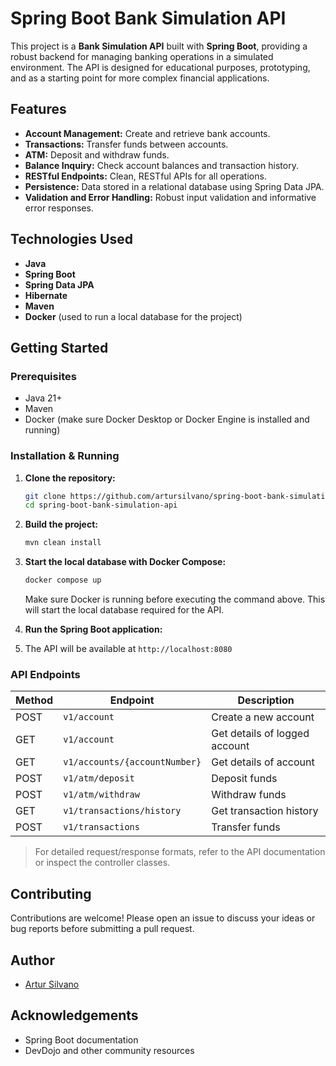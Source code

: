 # Spring Boot Bank Simulation API

This project is a **Bank Simulation API** built with **Spring Boot**, providing a robust backend for managing banking operations in a simulated environment. The API is designed for educational purposes, prototyping, and as a starting point for more complex financial applications.

## Features

- **Account Management:** Create and retrieve bank accounts.
- **Transactions:** Transfer funds between accounts.
- **ATM:** Deposit and withdraw funds.
- **Balance Inquiry:** Check account balances and transaction history.
- **RESTful Endpoints:** Clean, RESTful APIs for all operations.
- **Persistence:** Data stored in a relational database using Spring Data JPA.
- **Validation and Error Handling:** Robust input validation and informative error responses.

## Technologies Used

- **Java**
- **Spring Boot**
- **Spring Data JPA**
- **Hibernate**
- **Maven**
- **Docker** (used to run a local database for the project)

## Getting Started

### Prerequisites

- Java 21+
- Maven
- Docker (make sure Docker Desktop or Docker Engine is installed and running)

### Installation & Running

1. **Clone the repository:**
   ```bash
   git clone https://github.com/artursilvano/spring-boot-bank-simulation-api.git
   cd spring-boot-bank-simulation-api
   ```
2. **Build the project:**
   ```bash
   mvn clean install
   ```
3. **Start the local database with Docker Compose:**
   ```bash
   docker compose up
   ```
   Make sure Docker is running before executing the command above. This will start the local database required for the API.

4. **Run the Spring Boot application:**

5. The API will be available at `http://localhost:8080`

### API Endpoints

| Method | Endpoint                       | Description                        |
|--------|--------------------------------|------------------------------------|
| POST   | `v1/account`                   | Create a new account               |
| GET    | `v1/account`                   | Get details of logged account      |
| GET    | `v1/accounts/{accountNumber}`  | Get details of account             |
| POST   | `v1/atm/deposit`               | Deposit funds                      |
| POST   | `v1/atm/withdraw`              | Withdraw funds                     |
| GET    | `v1/transactions/history`      | Get transaction history            |
| POST   | `v1/transactions`              | Transfer funds                     |

> For detailed request/response formats, refer to the API documentation or inspect the controller classes.

## Contributing

Contributions are welcome! Please open an issue to discuss your ideas or bug reports before submitting a pull request.

## Author

- [Artur Silvano](https://github.com/artursilvano)

## Acknowledgements

- Spring Boot documentation
- DevDojo and other community resources

